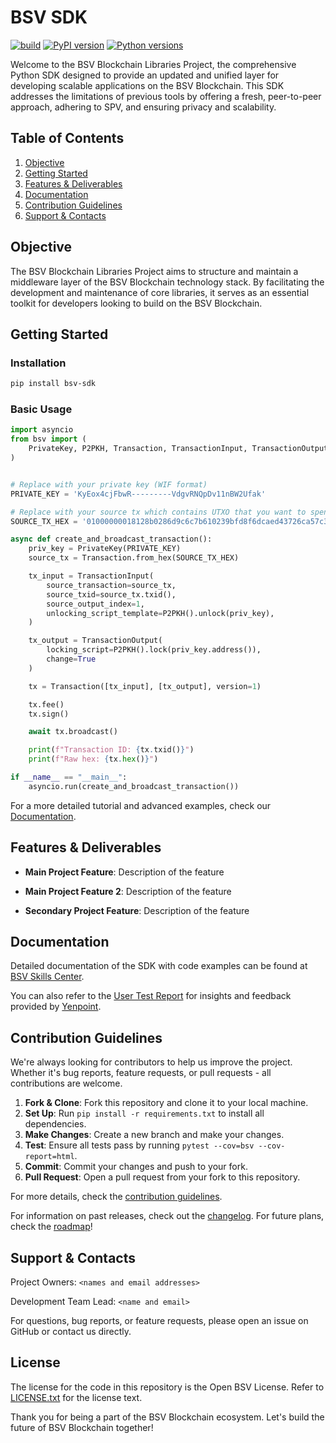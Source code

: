 # BSV SDK

[![build](https://github.com/bitcoin-sv/py-sdk/actions/workflows/build.yml/badge.svg)](https://github.com/bitcoin-sv/py-sdk/actions/workflows/build.yml)
[![PyPI version](https://img.shields.io/pypi/v/bsv-sdk)](https://pypi.org/project/bsv-sdk)
[![Python versions](https://img.shields.io/pypi/pyversions/bsv-sdk)](https://pypi.org/project/bsv-sdk)

Welcome to the BSV Blockchain Libraries Project, the comprehensive Python SDK designed to provide an updated and unified layer for
developing scalable applications on the BSV Blockchain. This SDK addresses the limitations of previous tools by offering a fresh,
peer-to-peer approach, adhering to SPV, and ensuring privacy and scalability.

## Table of Contents

1. [Objective](#objective)
2. [Getting Started](#getting-started)
3. [Features & Deliverables](#features--deliverables)
4. [Documentation](#documentation)
5. [Contribution Guidelines](#contribution-guidelines)
6. [Support & Contacts](#support--contacts)

## Objective

The BSV Blockchain Libraries Project aims to structure and maintain a middleware layer of the BSV Blockchain technology stack. By
facilitating the development and maintenance of core libraries, it serves as an essential toolkit for developers looking to build on the BSV
Blockchain.

## Getting Started

### Installation

```bash
pip install bsv-sdk
```

### Basic Usage

```python
import asyncio
from bsv import (
    PrivateKey, P2PKH, Transaction, TransactionInput, TransactionOutput
)


# Replace with your private key (WIF format)
PRIVATE_KEY = 'KyEox4cjFbwR---------VdgvRNQpDv11nBW2Ufak'

# Replace with your source tx which contains UTXO that you want to spend (raw hex format)
SOURCE_TX_HEX = '01000000018128b0286d9c6c7b610239bfd8f6dcaed43726ca57c33aa43341b2f360430f23020000006b483045022100b6a60f7221bf898f48e4a49244e43c99109c7d60e1cd6b1f87da30dce6f8067f02203cac1fb58df3d4bf26ea2aa54e508842cb88cc3b3cec9b644fb34656ff3360b5412102cdc6711a310920d8fefbe8ee73b591142eaa7f8668e6be44b837359bfa3f2cb2ffffffff0201000000000000001976a914dd2898df82e086d729854fc0d35a449f30f3cdcc88acce070000000000001976a914dd2898df82e086d729854fc0d35a449f30f3cdcc88ac00000000'

async def create_and_broadcast_transaction():
    priv_key = PrivateKey(PRIVATE_KEY)
    source_tx = Transaction.from_hex(SOURCE_TX_HEX)

    tx_input = TransactionInput(
        source_transaction=source_tx,
        source_txid=source_tx.txid(),
        source_output_index=1,
        unlocking_script_template=P2PKH().unlock(priv_key),
    )

    tx_output = TransactionOutput(
        locking_script=P2PKH().lock(priv_key.address()),
        change=True
    )

    tx = Transaction([tx_input], [tx_output], version=1)

    tx.fee()
    tx.sign()

    await tx.broadcast()

    print(f"Transaction ID: {tx.txid()}")
    print(f"Raw hex: {tx.hex()}")

if __name__ == "__main__":
    asyncio.run(create_and_broadcast_transaction())
```

For a more detailed tutorial and advanced examples, check our [Documentation](#documentation).

## Features & Deliverables

- **Main Project Feature**: Description of the feature

- **Main Project Feature 2**: Description of the feature

- **Secondary Project Feature**: Description of the feature

## Documentation

Detailed documentation of the SDK with code examples can be found at [BSV Skills Center](https://docs.bsvblockchain.org/guides/sdks/py).

You can also refer to the [User Test Report](./docs/Py-SDK%20User%20Test%20Report.pdf) for insights and feedback provided by
[Yenpoint](https://yenpoint.jp/).

## Contribution Guidelines

We're always looking for contributors to help us improve the project. Whether it's bug reports, feature requests, or pull requests - all
contributions are welcome.

1. **Fork & Clone**: Fork this repository and clone it to your local machine.
2. **Set Up**: Run `pip install -r requirements.txt` to install all dependencies.
3. **Make Changes**: Create a new branch and make your changes.
4. **Test**: Ensure all tests pass by running `pytest --cov=bsv --cov-report=html`.
5. **Commit**: Commit your changes and push to your fork.
6. **Pull Request**: Open a pull request from your fork to this repository.

For more details, check the [contribution guidelines](./CONTRIBUTING.md).

For information on past releases, check out the [changelog](./CHANGELOG.md). For future plans, check the [roadmap](./ROADMAP.md)!

## Support & Contacts

Project Owners: `<names and email addresses>`

Development Team Lead: `<name and email>`

For questions, bug reports, or feature requests, please open an issue on GitHub or contact us directly.

## License

The license for the code in this repository is the Open BSV License. Refer to [LICENSE.txt](./LICENSE.txt) for the license text.

Thank you for being a part of the BSV Blockchain ecosystem. Let's build the future of BSV Blockchain together!
